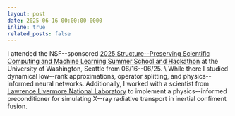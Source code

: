 ```yaml
---
layout: post
date: 2025-06-16 00:00:00-0000
inline: true
related_posts: false
---
```


I attended the NSF--sponsored <a href="https://sites.google.com/view/crg-spd/events/seattle-2025?authuser=0">2025 Structure--Preserving Scientific Computing and Machine Learning Summer School and Hackathon</a> at the University of Washington, Seattle from 06/16--06/25.
\\
While there I studied dynamical low--rank approximations, operator splitting, and physics--informed neural networks. Additionally, I worked with a scientist from <a href="https://computing.llnl.gov/casc/computational-physics-group">Lawrence Livermore National Laboratory</a> to implement a physics--informed preconditioner for simulating X--ray radiative transport in inertial confiment fusion.
